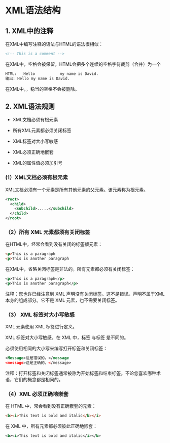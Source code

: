 # XML语法结构

## 1. XML中的注释

在XML中编写注释的语法与HTML的语法很相似：

```XML
<!-- This is a comment -->
```

在XML中，空格会被保留，HTML会把多个连续的空格字符裁剪（合并）为一个

```XML
HTML:	Hello           my name is David.
输出:	Hello my name is David.
```

在XML中，，稳当的空格不会被删除。

## 2. XML语法规则

* XML文档必须有根元素

* 所有XML元素都必须关闭标签

* XML标签对大小写敏感

* XML必须正确地嵌套

* XML的属性值必须加引号

### (1）XML文档必须有根元素

XML文档必须有一个元素是所有其他元素的父元素。该元素称为根元素。

```XML
<root>
  <child>
    <subchild>.....</subchild>
  </child>
</root>
```

### （2）所有 XML 元素都须有关闭标签

在HTML中，经常会看到没有关闭的标签额元素：

```HTML
<p>This is a paragraph
<p>This is another paragraph
```

在XML中，省略关闭标签是非法的。所有元素都必须有关闭标签：

```XML
<p>This is a paragraph</p>
<p>This is another paragraph</p> 
```

注释：您也许已经注意到 XML 声明没有关闭标签。这不是错误。声明不属于XML本身的组成部分。它不是 XML 元素，也不需要关闭标签。

### （3） XML 标签对大小写敏感

XML 元素使用 XML 标签进行定义。

XML 标签对大小写敏感。在 XML 中，标签 <Letter> 与标签 <letter> 是不同的。

必须使用相同的大小写来编写打开标签和关闭标签：

```XML
<Message>这是错误的。</message
<message>这是正确的。</message>
```

注释：打开标签和关闭标签通常被称为开始标签和结束标签。不论您喜欢哪种术语，它们的概念都是相同的。

### （4）XML 必须正确地嵌套

在 HTML 中，常会看到没有正确嵌套的元素：

```HTML
<b><i>This text is bold and italic</b></i>
```

在 XML 中，所有元素都必须彼此正确地嵌套：

```XML
<b><i>This text is bold and italic</i></b>
```














